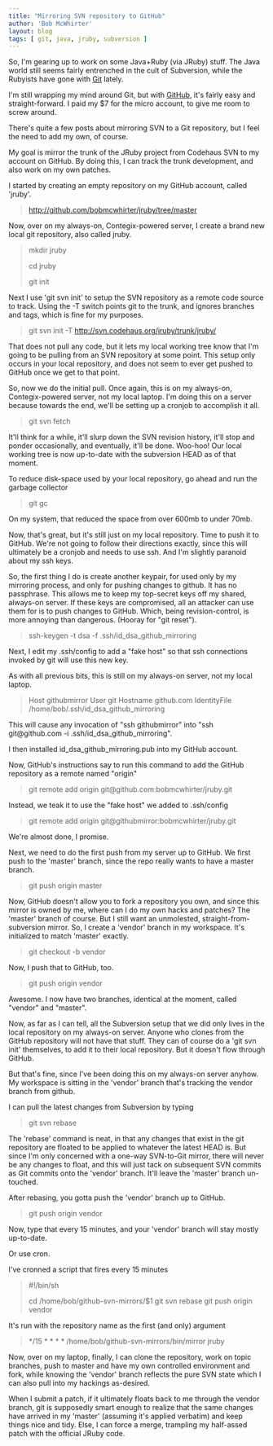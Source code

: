 ```yaml
---
title: "Mirroring SVN repository to GitHub"
author: 'Bob McWhirter'
layout: blog
tags: [ git, java, jruby, subversion ]
---
```

So, I'm gearing up to work on some Java+Ruby (via JRuby) stuff.  The Java world still seems fairly entrenched in the cult of Subversion, while the Rubyists have gone with <a title="Git" href="http://git.or.cz/">Git</a> lately.

I'm still wrapping my mind around Git, but with <a title="GitHub" href="https://github.com/">GitHub</a>, it's fairly easy and straight-forward.  I paid my $7 for the micro account, to give me room to screw around.

There's quite a few posts about mirroring SVN to a Git repository, but I feel the need to add my own, of course.

My goal is mirror the trunk of the JRuby project from Codehaus SVN to my account on GitHub.  By doing this, I can track the trunk development, and also work on my own patches.

I started by creating an empty repository on my GitHub account, called 'jruby'.
<blockquote>
  <a title="My JRuby Git repository" href="http://github.com/bobmcwhirter/jruby/tree/master">http://github.com/bobmcwhirter/jruby/tree/master</a>
</blockquote>
Now, over on my always-on, Contegix-powered server, I create a brand new local git repository, also called jruby.
<blockquote>mkdir jruby

cd jruby

git init</blockquote>
Next I use 'git svn init' to setup the SVN repository as a remote code source to track.  Using the -T switch points git to the trunk, and ignores branches and tags, which is fine for my purposes.
<blockquote>git svn init -T <a title="JRuby svn repository" href="http://svn.codehaus.org/jruby/trunk/jruby/">http://svn.codehaus.org/jruby/trunk/jruby/</a></blockquote>
That does not pull any code, but it lets my local working tree know that I'm going to be pulling from an SVN repository at some point.  This setup only occurs in your local repository, and does not seem to ever get pushed to GitHub once we get to that point.

So, now we do the initial pull.  Once again, this is on my always-on, Contegix-powered server, not my local laptop.  I'm doing this on a server because towards the end, we'll be setting up a cronjob to accomplish it all.
<blockquote>git svn fetch</blockquote>
It'll think for a while, it'll slurp down the SVN revision history, it'll stop and ponder occasionally, and eventually, it'll be done.  Woo-hoo!  Our local working tree is now up-to-date with the subversion HEAD as of that moment.

To reduce disk-space used by your local repository, go ahead and run the garbage collector
<blockquote>git gc</blockquote>
On my system, that reduced the space from over 600mb to under 70mb.

Now, that's great, but it's still just on my local repository.  Time to push it to GitHub.  We're not going to follow their directions exactly, since this will ultimately be a cronjob and needs to use ssh.  And I'm slightly paranoid about my ssh keys.

So, the first thing I do is create another keypair, for used only by my mirroring process, and only for pushing changes to github.  It has no passphrase.  This allows me to keep my top-secret keys off my shared, always-on server.  If these keys are compromised, all an attacker can use them for is to push changes to GitHub.  Which, being revision-control, is more annoying than dangerous.  (Hooray for "git reset").
<blockquote>ssh-keygen -t dsa -f .ssh/id_dsa_github_mirroring</blockquote>
Next, I edit my .ssh/config to add a "fake host" so that ssh connections invoked by git will use this new key.

As with all previous bits, this is still on my always-on server, not my local laptop.
<blockquote>Host githubmirror
User git
Hostname github.com
IdentityFile /home/bob/.ssh/id_dsa_github_mirroring</blockquote>
This will cause any invocation of "ssh githubmirror" into "ssh git@github.com -i .ssh/id_dsa_github_mirroring".

I then installed id_dsa_github_mirroring.pub into my GitHub account.

Now, GitHub's instructions say to run this command to add the GitHub repository as a remote named "origin"
<blockquote>git remote add origin git@github.com:bobmcwhirter/jruby.git</blockquote>
Instead, we teak it to use the "fake host" we added to .ssh/config
<blockquote>git remote add origin git@githubmirror:bobmcwhirter/jruby.git</blockquote>
We're almost done, I promise.

Next, we need to do the first push from my server up to GitHub.  We first push to the 'master' branch, since the repo really wants to have a master branch.
<blockquote>git push origin master</blockquote>
Now, GitHub doesn't allow you to fork a repository you own, and since this mirror is owned by me, where can I do my own hacks and patches?  The 'master' branch of course.  But I still want an unmolested, straight-from-subversion mirror.  So, I create a 'vendor' branch in my workspace.  It's initialized to match 'master' exactly.
<blockquote>git checkout -b vendor</blockquote>
Now, I push that to GitHub, too.
<blockquote>git push origin vendor</blockquote>
Awesome.  I now have two branches, identical at the moment, called "vendor" and "master".

Now, as far as I can tell, all the Subversion setup that we did only lives in the local repository on my always-on server.  Anyone who clones from the GitHub repository will not have that stuff.  They can of course do a 'git svn init' themselves, to add it to their local repository.  But it doesn't flow through GitHub.

But that's fine, since I've been doing this on my always-on server anyhow.  My workspace is sitting in the 'vendor' branch that's tracking the vendor branch from github.

I can pull the latest changes from Subversion by typing
<blockquote>git svn rebase</blockquote>
The 'rebase' command is neat, in that any changes that exist in the git repository are floated to be applied to whatever the latest HEAD is.  But since I'm only concerned with a one-way SVN-to-Git mirror, there will never be any changes to float, and this will just tack on subsequent SVN commits as Git commits onto the 'vendor' branch.  It'll leave the 'master' branch un-touched.

After rebasing, you gotta push the 'vendor' branch up to GitHub.
<blockquote>git push origin vendor</blockquote>
Now, type that every 15 minutes, and your 'vendor' branch will stay mostly up-to-date.

Or use cron.

I've cronned a script that fires every 15 minutes
<blockquote>#!/bin/sh

cd /home/bob/github-svn-mirrors/$1
git svn rebase
git push origin vendor</blockquote>
It's run with the repository name as the first (and only) argument
<blockquote>*/15 * * * * /home/bob/github-svn-mirrors/bin/mirror jruby</blockquote>
Now, over on my laptop, finally, I can clone the repository, work on topic branches, push to master and have my own controlled environment and fork, while knowing the 'vendor' branch reflects the pure SVN state which I can also pull into my hackings as-desired.

When I submit a patch, if it ultimately floats back to me through the vendor branch, git is supposedly smart enough to realize that the same changes have arrived in my 'master' (assuming it's applied verbatim) and keep things nice and tidy.  Else, I can force a merge, trampling my half-assed patch with the official JRuby code.
